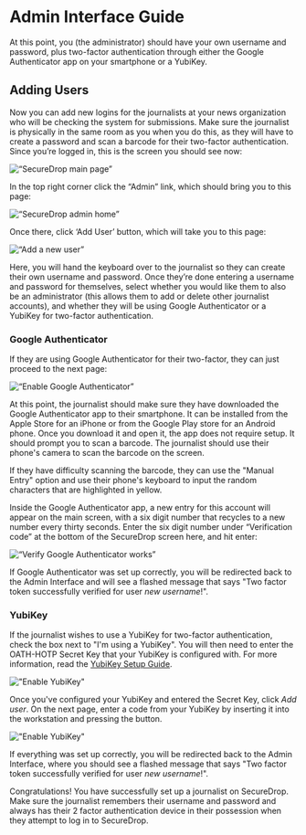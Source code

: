 # Admin Interface Guide

At this point, you (the administrator) should have your own username and password, plus two-factor authentication through either the Google Authenticator app on your smartphone or a YubiKey.

## Adding Users

Now you can add new logins for the journalists at your news organization who will be checking the system for submissions. Make sure the journalist is physically in the same room as you when you do this, as they will have to create a password and scan a barcode for their two-factor authentication. Since you’re logged in, this is the screen you should see now:

![“SecureDrop main page”](../images/admin_main_home.png)

In the top right corner click the “Admin” link, which should bring you to this page:

![“SecureDrop admin home”](../images/admin_secondary_home.png)

Once there, click ‘Add User’ button, which will take you to this page:

![“Add a new user”](../images/admin_add_new_user.png)

Here, you will hand the keyboard over to the journalist so they can create their own username and password. Once they’re done entering a username and password for themselves, select whether you would like them to also be an administrator (this allows them to add or delete other journalist accounts), and whether they will be using Google Authenticator or a YubiKey for two-factor authentication.

### Google Authenticator

If they are using Google Authenticator for their two-factor, they can just proceed to the next page:

![“Enable Google Authenticator”](../images/admin_enable_authenticator.png)

At this point, the journalist should make sure they have downloaded the Google Authenticator app to their smartphone. It can be installed from the Apple Store for an iPhone or from the Google Play store for an Android phone. Once you download it and open it, the app does not require setup. It should prompt you to scan a barcode. The journalist should use their phone's camera to scan the barcode on the screen.

If they have difficulty scanning the barcode, they can use the "Manual Entry" option and use their phone's keyboard to input the random characters that are highlighted in yellow.

Inside the Google Authenticator app, a new entry for this account will appear on the main screen, with a six digit number that recycles to a new number every thirty seconds. Enter the six digit number under “Verification code” at the bottom of the SecureDrop screen here, and hit enter:

![“Verify Google Authenticator works”](../images/admin_enter_verification.png)

If Google Authenticator was set up correctly, you will be redirected back to the Admin Interface and will see a flashed message that says "Two factor token successfully verified for user *new username*!".

### YubiKey

If the journalist wishes to use a YubiKey for two-factor authentication, check the box next to "I'm using a YubiKey". You will then need to enter the OATH-HOTP Secret Key that your YubiKey is configured with. For more information, read the [YubiKey Setup Guide](yubikey_setup.md).

!["Enable YubiKey"](../images/admin_enable_yubikey.png)

Once you've configured your YubiKey and entered the Secret Key, click *Add user*. On the next page, enter a code from your YubiKey by inserting it into the workstation and pressing the button.

!["Enable YubiKey"](../images/admin_verify_yubikey.png)

If everything was set up correctly, you will be redirected back to the Admin Interface, where you should see a flashed message that says "Two factor token successfully verified for user *new username*!".

Congratulations! You have successfully set up a journalist on SecureDrop. Make sure the journalist remembers their username and password and always has their 2 factor authentication device in their possession when they attempt to log in to SecureDrop.
